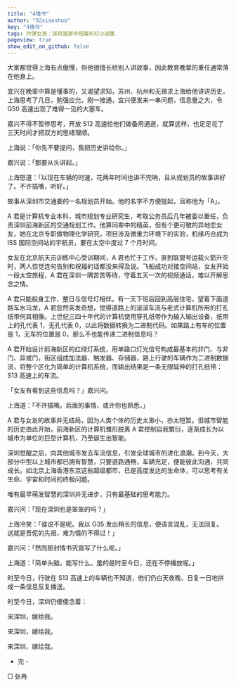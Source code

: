 ```yaml
---
title: "4情书"
author: "92xiaoshuo"
key: "4情书"
tags: 炸弹女孩：张冉独家中短篇科幻小说集
pageview: true
show_edit_on_github: false
---
```


<div class="freedom it!!">
 <p>大家都觉得上海有点傲慢，但他很擅长给别人讲故事，因此教育晚辈的重任通常落在他身上。</p>
 <p>宜兴在晚辈中算是懂事的，又渴望求知，苏州、杭州和无锡求上海给他讲讲历史，上海思考了几日，勉强应允，刚一接通，宜兴便发来一串问题，信息量之大，令 G50 高速出现了难得一见的大塞车。</p>
 <p>嘉兴不得不暂停思考，开放 S12 高速给他们做备用通道，就算这样，也足足花了三天时间才把双方的思绪理顺。</p>
 <p>上海说：「你先不要提问，我把历史讲给你。」</p>
 <p>嘉兴说：「那要从头讲起。」</p>
 <p>上海怒道：「以现在车辆的时速，花两年时间也讲不完呐，且从规划员的故事讲好了。不许插嘴，听好。」</p>
 <p>故事从深圳市交通委的一名规划员开始。他的名字不方便提起，且称他为「A」。</p>
 <p>A 君是计算机专业本科，城市规划专业研究生，考取公务员后几年被委以重任，负责深圳前海新区的交通规划工作。他算同辈中的精英，但有个更可敬的异地恋女友，她在北京专职做物理化学研究，项目涉及微重力环境下的实验，机缘巧合成为 ISS 国际空间站的宇航员，要在太空中度过 7 个月时间。</p>
 <p>女友在北京航天员训练中心受训期间，A 君也忙于工作，直到联盟号运载火箭升空时，两人惊觉连句告别和祝福的话都没来得及说。飞船成功对接空间站，女友开始一段太空旅程，A 君在深圳一隅苦苦等待，守着五天一次的视频通话，难以开解思念之情。</p>
 <p>A 君只能投身工作，整日与信号灯相伴。有一天下班后回到高层住宅，望着下面道路车水马龙，A 君忽然突发奇想，觉得道路上的滚滚车流与老式计算机所用的打孔纸带何其相像。上世纪三四十年代的计算机使用穿孔纸带作为输入输出设备，纸带上的孔代表 1，无孔代表 0，以此将数据转换为二进制代码。如果路上有车的位置是 1，无车的位置是 0，那么不也能传递二进制信息吗？</p>
 <p>A 君开始设计前海新区的红绿灯系统，用单路口灯光信号构成最基本的非门、与非门、异或门，街区组成加法器、触发器、存储器，路上行驶的车辆作为二进制数据流，将整个区化为简单的计算机系统，而输出结果是一条无限延伸的打孔纸带：S13 高速上的车流。</p>
 <p>「女友有看到这些信息吗？」嘉兴问。</p>
 <p>上海道：「不许插嘴。后面的事情，或许你也熟悉。」</p>
 <p>A 君与女友的故事并无结局，因为人类个体的历史太渺小，亦太短暂。但城市智能的历史由此开始，前海新区的计算机雏形脱离 A 君控制自我繁衍，逐渐成长为以城市为单位的巨型计算机，乃至诞生出智能。</p>
 <p>深圳觉醒之后，向其他城市发去车流信息，引发全球城市的进化浪潮。到今天，大部分中型以上城市都已拥有智慧，只要道路通畅，车辆充足，便能彼此沟通，共同成长。如北京上海香港东京这些超级都市，已是高度发达的生命体，可以思考有关生命、宇宙和时间的终极问题。</p>
 <p>唯有最早萌发智慧的深圳并无进步，只有最基础的思考能力。</p>
 <p>嘉兴问：「现在深圳也是笨笨的吗？」</p>
 <p>上海冷笑：「谁说不是呢。我以 G35 发出稍长的信息，便语言混乱，无法回复。这就是吾伲的先祖，难为情的不得过！」</p>
 <p>嘉兴问：「然而那封情书究竟写了什么呢。」</p>
 <p>上海道：「简单头脑，能写什么。羞的是时至今日，还在不停播放呢。」</p>
 <p>时至今日，行驶在 S13 高速上的车辆也不知道，他们仍白天夜晚、日复一日地拼成一条信息反复播送。</p>
 <p>时至今日，深圳仍傻傻念着：</p>
 <p>来深圳，嫁给我。</p>
 <p>来深圳，嫁给我。</p>
 <p>来深圳，嫁给我。</p>
 <ul>
  <li>完 -</li>
 </ul>
 <p>□ 张冉</p>
</div>
